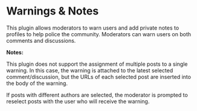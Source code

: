 # Warnings & Notes

This plugin allows moderators to warn users and add private notes to profiles to help police the community. Moderators can warn users on both comments and discussions.

**Notes:**

This plugin does not support the assignment of multiple posts to a single warning. In this case, the warning is attached to the latest selected comment/discussion, but the URLs of each selected post are inserted into the body of the warning.

If posts with different authors are selected, the moderator is prompted to reselect posts with the user who will receive the warning.

